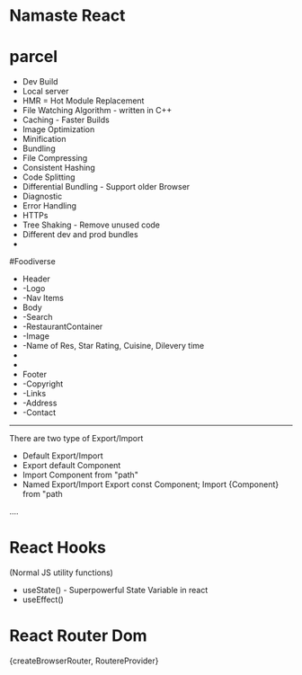 # Namaste React 

# parcel
- Dev Build
- Local server
- HMR = Hot Module Replacement
- File Watching Algorithm - written in C++
- Caching - Faster Builds 
- Image Optimization
- Minification
- Bundling
- File Compressing
- Consistent Hashing
- Code Splitting
- Differential Bundling - Support older Browser
- Diagnostic
- Error Handling
- HTTPs
- Tree Shaking - Remove unused code
- Different dev and prod bundles
- 

#Foodiverse
* Header
 * -Logo
 * -Nav Items
 * Body
 * -Search
 * -RestaurantContainer
 *  -Image
 *  -Name of Res, Star Rating, Cuisine, Dilevery time
 * 
 * 
 * Footer
 * -Copyright
 * -Links
 * -Address
 * -Contact

 ----------------------------
 There are two type of Export/Import

 - Default Export/Import
 - Export default Component
 - Import Component from "path"
 - Named Export/Import
 Export const Component;
 Import {Component} from "path

....
# React Hooks
(Normal JS utility functions)
- useState() - Superpowerful State Variable in react
- useEffect()


# React Router Dom
{createBrowserRouter, RoutereProvider}